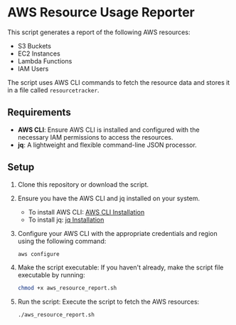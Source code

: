# AWS Resource Usage Reporter

This script generates a report of the following AWS resources:
- S3 Buckets
- EC2 Instances
- Lambda Functions
- IAM Users

The script uses AWS CLI commands to fetch the resource data and stores it in a file called `resourcetracker`.

## Requirements
- **AWS CLI**: Ensure AWS CLI is installed and configured with the necessary IAM permissions to access the resources.
- **jq**: A lightweight and flexible command-line JSON processor.

## Setup
1. Clone this repository or download the script.
2. Ensure you have the AWS CLI and jq installed on your system.

   - To install AWS CLI: [AWS CLI Installation](https://docs.aws.amazon.com/cli/latest/userguide/getting-started-install.html)
   - To install jq: [jq Installation](https://stedolan.github.io/jq/download/)

3. Configure your AWS CLI with the appropriate credentials and region using the following command:
   ```bash
   aws configure
4. Make the script executable: If you haven't already, make the script file executable by running:
    ```bash
   chmod +x aws_resource_report.sh
5. Run the script: Execute the script to fetch the AWS resources:
    ```bash
    ./aws_resource_report.sh

